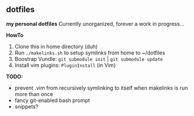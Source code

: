 ## dotfiles ##
**my personal dotfiles**
Currently unorganized, forever a work in progress...

**HowTo**

1. Clone this in home directory (duh)
2. Run `./makelinks.sh` to setup symlinks from home to ~/dotfiles
3. Boostrap Vundle: `git submodule init` | `git submodule update`
4. Install vim plugins: `PluginInstall` (in Vim)

**TODO:**
- prevent .vim from recursively symlinking to itself when makelinks is run more than once
- fancy git-enabled bash prompt
- snippets?

